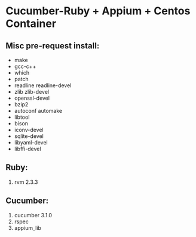 # Cucumber-Ruby + Appium + Centos Container

## Misc pre-request install:
* make
* gcc-c++
* which
* patch
* readline readline-devel
* zlib zlib-devel
* openssl-devel
* bzip2
* autoconf automake
* libtool
* bison
* iconv-devel
* sqlite-devel
* libyaml-devel
* libffi-devel


## Ruby:
1. rvm 2.3.3


## Cucumber:
1. cucumber 3.1.0
2. rspec
3. appium_lib